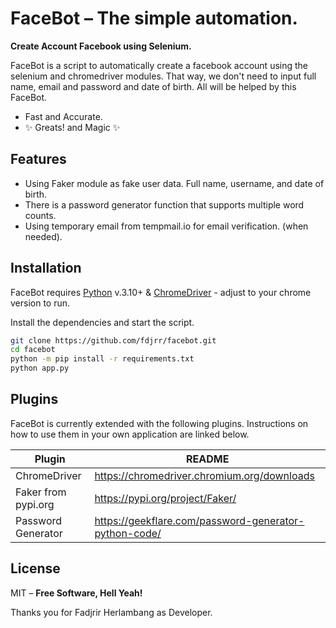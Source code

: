 # FaceBot &ndash; The simple automation.
**Create Account Facebook using Selenium.**

FaceBot is a script to automatically create a facebook account using the selenium and chromedriver modules. That way, we don't need to input full name, email and password and date of birth. All will be helped by this FaceBot.

- Fast and Accurate.
- ✨ Greats! and Magic ✨

## Features

- Using Faker module as fake user data. Full name, username, and date of birth.
- There is a password generator function that supports multiple word counts.
- Using temporary email from tempmail.io for email verification. (when needed).

## Installation

FaceBot requires [Python](https://python.org/) v.3.10+ & [ChromeDriver](https://chromedriver.chromium.org/downloads) - adjust to your chrome version to run. 

Install the dependencies and start the script.

```sh
git clone https://github.com/fdjrr/facebot.git
cd facebot
python -m pip install -r requirements.txt
python app.py
```

## Plugins

FaceBot is currently extended with the following plugins.
Instructions on how to use them in your own application are linked below.

| Plugin | README |
| ------ | ------ |
| ChromeDriver | https://chromedriver.chromium.org/downloads |
| Faker from pypi.org | https://pypi.org/project/Faker/ |
| Password Generator | https://geekflare.com/password-generator-python-code/ |

## License

MIT &ndash; **Free Software, Hell Yeah!**

Thanks you for Fadjrir Herlambang as Developer.